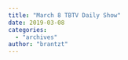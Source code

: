 ```yaml
---
title: "March 8 TBTV Daily Show"
date: 2019-03-08
categories: 
  - "archives"
author: "brantzt"
---
```



